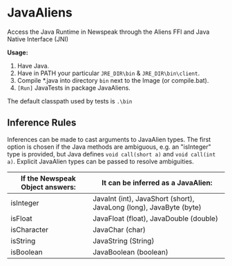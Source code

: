 # JavaAliens
Access the Java Runtime in Newspeak through the Aliens FFI and Java Native Interface (JNI)

**Usage:**
1. Have Java.
2. Have in PATH your particular `JRE_DIR\bin` & `JRE_DIR\bin\client`.
3. Compile \*.java into directory `bin` next to the Image (or compile.bat).
4. `[Run]` JavaTests in package JavaAliens.

The default classpath used by tests is `.\bin`

## Inference Rules
Inferences can be made to cast arguments to JavaAlien types. The first option is chosen if the Java methods are ambiguous, e.g. an "isInteger" type is provided, but Java defines `void call(short a)` and `void call(int a)`. Explicit JavaAlien types can be passed to resolve ambiguities.

| If the Newspeak Object answers: |	It can be inferred as a JavaAlien: |
| - | - |
| isInteger	| JavaInt (int), JavaShort (short), JavaLong (long), JavaByte (byte) |
| isFloat | JavaFloat (float), JavaDouble (double) |
| isCharacter | JavaChar (char) |
| isString | JavaString (String) |
| isBoolean | JavaBoolean (boolean) |
